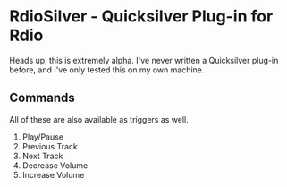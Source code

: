 # RdioSilver - Quicksilver Plug-in for Rdio
Heads up, this is extremely alpha. I've never written a Quicksilver plug-in before, and I've only tested this on my own machine.

## Commands
All of these are also available as triggers as well.

1. Play/Pause
2. Previous Track
3. Next Track
4. Decrease Volume
5. Increase Volume